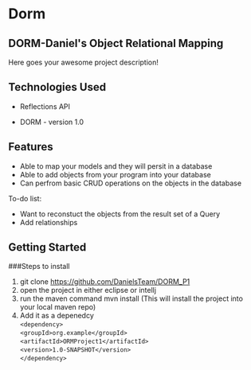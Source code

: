 # Dorm

## DORM-Daniel's Object Relational Mapping 

Here goes your awesome project description!

## Technologies Used

* Reflections API

* DORM - version 1.0


## Features
* Able to map your models and they will persit in a database 
* Able to add objects from your program into your database
* Can perfrom basic CRUD operations on the objects in the database 

To-do list:
* Want to reconstuct the objects from the result set of a Query
* Add relationships 

## Getting Started

###Steps to install
1. git clone https://github.com/DanielsTeam/DORM_P1
2. open the project in either eclipse or intellj
3. run the maven command mvn install (This will install the project into your local maven repo)
4. Add it as a depenedcy <br />
     `<dependency>`<br />
        `<groupId>org.example</groupId>` <br />
        `<artifactId>ORMProject1</artifactId>`<br />
        `<version>1.0-SNAPSHOT</version>`   <br /> 
     `</dependency>`<br />
